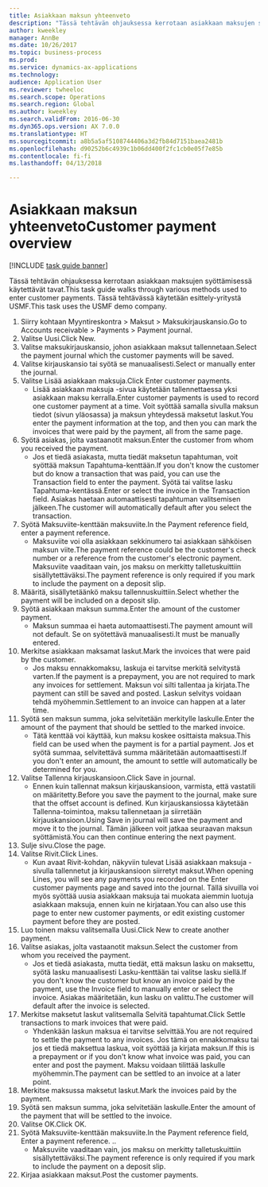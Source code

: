 ```yaml
--- 
title: Asiakkaan maksun yhteenveto
description: "Tässä tehtävän ohjauksessa kerrotaan asiakkaan maksujen syöttämisessä käytettävät tavat."
author: kweekley
manager: AnnBe
ms.date: 10/26/2017
ms.topic: business-process
ms.prod: 
ms.service: dynamics-ax-applications
ms.technology: 
audience: Application User
ms.reviewer: twheeloc
ms.search.scope: Operations
ms.search.region: Global
ms.author: kweekley
ms.search.validFrom: 2016-06-30
ms.dyn365.ops.version: AX 7.0.0
ms.translationtype: HT
ms.sourcegitcommit: a8b5a5af5108744406a3d2fb84d7151baea2481b
ms.openlocfilehash: d90252b6c4939c1b06dd400f2fc1cb0e05f7e85b
ms.contentlocale: fi-fi
ms.lasthandoff: 04/13/2018

---
```

# <a name="customer-payment-overview"></a><span data-ttu-id="4d2f8-103">Asiakkaan maksun yhteenveto</span><span class="sxs-lookup"><span data-stu-id="4d2f8-103">Customer payment overview</span></span>

[!INCLUDE [task guide banner](../../includes/task-guide-banner.md)]

<span data-ttu-id="4d2f8-104">Tässä tehtävän ohjauksessa kerrotaan asiakkaan maksujen syöttämisessä käytettävät tavat.</span><span class="sxs-lookup"><span data-stu-id="4d2f8-104">This task guide walks through various methods used to enter customer payments.</span></span> <span data-ttu-id="4d2f8-105">Tässä tehtävässä käytetään esittely-yritystä USMF.</span><span class="sxs-lookup"><span data-stu-id="4d2f8-105">This task uses the USMF demo company.</span></span>

1. <span data-ttu-id="4d2f8-106">Siirry kohtaan Myyntireskontra > Maksut > Maksukirjauskansio.</span><span class="sxs-lookup"><span data-stu-id="4d2f8-106">Go to Accounts receivable > Payments > Payment journal.</span></span>
2. <span data-ttu-id="4d2f8-107">Valitse Uusi.</span><span class="sxs-lookup"><span data-stu-id="4d2f8-107">Click New.</span></span>
3. <span data-ttu-id="4d2f8-108">Valitse maksukirjauskansio, johon asiakkaan maksut tallennetaan.</span><span class="sxs-lookup"><span data-stu-id="4d2f8-108">Select the payment journal which the customer payments will be saved.</span></span>
4. <span data-ttu-id="4d2f8-109">Valitse kirjauskansio tai syötä se manuaalisesti.</span><span class="sxs-lookup"><span data-stu-id="4d2f8-109">Select or manually enter the journal.</span></span>
5. <span data-ttu-id="4d2f8-110">Valitse Lisää asiakkaan maksuja.</span><span class="sxs-lookup"><span data-stu-id="4d2f8-110">Click Enter customer payments.</span></span>
    * <span data-ttu-id="4d2f8-111">Lisää asiakkaan maksuja -sivua käytetään tallennettaessa yksi asiakkaan maksu kerralla.</span><span class="sxs-lookup"><span data-stu-id="4d2f8-111">Enter customer payments is used to record one customer payment at a time.</span></span> <span data-ttu-id="4d2f8-112">Voit syöttää samalla sivulla maksun tiedot (sivun yläosassa) ja maksun yhteydessä maksetut laskut.</span><span class="sxs-lookup"><span data-stu-id="4d2f8-112">You enter the payment information at the top, and then you can mark the invoices that were paid by the payment, all from the same page.</span></span>  
6. <span data-ttu-id="4d2f8-113">Syötä asiakas, jolta vastaanotit maksun.</span><span class="sxs-lookup"><span data-stu-id="4d2f8-113">Enter the customer from whom you received the payment.</span></span>
    * <span data-ttu-id="4d2f8-114">Jos et tiedä asiakasta, mutta tiedät maksetun tapahtuman, voit syöttää maksun Tapahtuma-kenttään.</span><span class="sxs-lookup"><span data-stu-id="4d2f8-114">If you don't know the customer but do know a transaction that was paid, you can use the Transaction field to enter the payment.</span></span> <span data-ttu-id="4d2f8-115">Syötä tai valitse lasku Tapahtuma-kentässä.</span><span class="sxs-lookup"><span data-stu-id="4d2f8-115">Enter or select the invoice in the Transaction field.</span></span> <span data-ttu-id="4d2f8-116">Asiakas haetaan automaattisesti tapahtuman valitsemisen jälkeen.</span><span class="sxs-lookup"><span data-stu-id="4d2f8-116">The customer will automatically default after you select the transaction.</span></span>  
7. <span data-ttu-id="4d2f8-117">Syötä Maksuviite-kenttään maksuviite.</span><span class="sxs-lookup"><span data-stu-id="4d2f8-117">In the Payment reference field, enter a payment reference.</span></span>
    * <span data-ttu-id="4d2f8-118">Maksuviite voi olla asiakkaan sekkinumero tai asiakkaan sähköisen maksun viite.</span><span class="sxs-lookup"><span data-stu-id="4d2f8-118">The payment reference could be the customer's check number or a reference from the customer's electronic payment.</span></span> <span data-ttu-id="4d2f8-119">Maksuviite vaaditaan vain, jos maksu on merkitty talletuskuittiin sisällytettäväksi.</span><span class="sxs-lookup"><span data-stu-id="4d2f8-119">The payment reference is only required if you mark to include the payment on a deposit slip.</span></span>  
8. <span data-ttu-id="4d2f8-120">Määritä, sisällytetäänkö maksu tallennuskuittiin.</span><span class="sxs-lookup"><span data-stu-id="4d2f8-120">Select whether the payment will be included on a deposit slip.</span></span> 
9. <span data-ttu-id="4d2f8-121">Syötä asiakkaan maksun summa.</span><span class="sxs-lookup"><span data-stu-id="4d2f8-121">Enter the amount of the customer payment.</span></span>
    * <span data-ttu-id="4d2f8-122">Maksun summaa ei haeta automaattisesti.</span><span class="sxs-lookup"><span data-stu-id="4d2f8-122">The payment amount will not default.</span></span> <span data-ttu-id="4d2f8-123">Se on syötettävä manuaalisesti.</span><span class="sxs-lookup"><span data-stu-id="4d2f8-123">It must be manually entered.</span></span>  
10. <span data-ttu-id="4d2f8-124">Merkitse asiakkaan maksamat laskut.</span><span class="sxs-lookup"><span data-stu-id="4d2f8-124">Mark the invoices that were paid by the customer.</span></span>
    * <span data-ttu-id="4d2f8-125">Jos maksu ennakkomaksu, laskuja ei tarvitse merkitä selvitystä varten.</span><span class="sxs-lookup"><span data-stu-id="4d2f8-125">If the payment is a prepayment, you are not required to mark any invoices for settlement.</span></span> <span data-ttu-id="4d2f8-126">Maksun voi silti tallentaa ja kirjata.</span><span class="sxs-lookup"><span data-stu-id="4d2f8-126">The payment can still be saved and posted.</span></span> <span data-ttu-id="4d2f8-127">Laskun selvitys voidaan tehdä myöhemmin.</span><span class="sxs-lookup"><span data-stu-id="4d2f8-127">Settlement to an invoice can happen at a later time.</span></span>  
11. <span data-ttu-id="4d2f8-128">Syötä sen maksun summa, joka selvitetään merkitylle laskulle.</span><span class="sxs-lookup"><span data-stu-id="4d2f8-128">Enter the amount of the payment that should be settled to the marked invoice.</span></span> 
    * <span data-ttu-id="4d2f8-129">Tätä kenttää voi käyttää, kun maksu koskee osittaista maksua.</span><span class="sxs-lookup"><span data-stu-id="4d2f8-129">This field can be used when the payment is for a partial payment.</span></span> <span data-ttu-id="4d2f8-130">Jos et syötä summaa, selvitettävä summa määritetään automaattisesti.</span><span class="sxs-lookup"><span data-stu-id="4d2f8-130">If you don't enter an amount, the amount to settle will automatically be determined for you.</span></span>  
12. <span data-ttu-id="4d2f8-131">Valitse Tallenna kirjauskansioon.</span><span class="sxs-lookup"><span data-stu-id="4d2f8-131">Click Save in journal.</span></span>
    * <span data-ttu-id="4d2f8-132">Ennen kuin tallennat maksun kirjauskansioon, varmista, että vastatili on määritetty.</span><span class="sxs-lookup"><span data-stu-id="4d2f8-132">Before you save the payment to the journal, make sure that the offset account is defined.</span></span> <span data-ttu-id="4d2f8-133">Kun kirjauskansiossa käytetään Tallenna-toimintoa, maksu tallennetaan ja siirretään kirjauskansioon.</span><span class="sxs-lookup"><span data-stu-id="4d2f8-133">Using Save in journal will save the payment and move it to the journal.</span></span> <span data-ttu-id="4d2f8-134">Tämän jälkeen voit jatkaa seuraavan maksun syöttämistä.</span><span class="sxs-lookup"><span data-stu-id="4d2f8-134">You can then continue entering the next payment.</span></span>  
13. <span data-ttu-id="4d2f8-135">Sulje sivu.</span><span class="sxs-lookup"><span data-stu-id="4d2f8-135">Close the page.</span></span>
14. <span data-ttu-id="4d2f8-136">Valitse Rivit.</span><span class="sxs-lookup"><span data-stu-id="4d2f8-136">Click Lines.</span></span>
    * <span data-ttu-id="4d2f8-137">Kun avaat Rivit-kohdan, näkyviin tulevat Lisää asiakkaan maksuja -sivulla tallennetut ja kirjauskansioon siirretyt maksut.</span><span class="sxs-lookup"><span data-stu-id="4d2f8-137">When opening Lines, you will see any payments you recorded on the Enter customer payments page and saved into the journal.</span></span> <span data-ttu-id="4d2f8-138">Tällä sivuilla voi myös syöttää uusia asiakkaan maksuja tai muokata aiemmin luotuja asiakkaan maksuja, ennen kuin ne kirjataan.</span><span class="sxs-lookup"><span data-stu-id="4d2f8-138">You can also use this page to enter new customer payments, or edit existing customer payment before they are posted.</span></span>  
15. <span data-ttu-id="4d2f8-139">Luo toinen maksu valitsemalla Uusi.</span><span class="sxs-lookup"><span data-stu-id="4d2f8-139">Click New to create another payment.</span></span> 
16. <span data-ttu-id="4d2f8-140">Valitse asiakas, jolta vastaanotit maksun.</span><span class="sxs-lookup"><span data-stu-id="4d2f8-140">Select the customer from whom you received the payment.</span></span>
    * <span data-ttu-id="4d2f8-141">Jos et tiedä asiakasta, mutta tiedät, että maksun lasku on maksettu, syötä lasku manuaalisesti Lasku-kenttään tai valitse lasku siellä.</span><span class="sxs-lookup"><span data-stu-id="4d2f8-141">If you don't know the customer but know an invoice paid by the payment, use the Invoice field to manually enter or select the invoice.</span></span> <span data-ttu-id="4d2f8-142">Asiakas määritetään, kun lasku on valittu.</span><span class="sxs-lookup"><span data-stu-id="4d2f8-142">The customer will default after the invoice is selected.</span></span>  
17. <span data-ttu-id="4d2f8-143">Merkitse maksetut laskut valitsemalla Selvitä tapahtumat.</span><span class="sxs-lookup"><span data-stu-id="4d2f8-143">Click Settle transactions to mark invoices that were paid.</span></span>
    * <span data-ttu-id="4d2f8-144">Yhdenkään laskun maksua ei tarvitse selvittää.</span><span class="sxs-lookup"><span data-stu-id="4d2f8-144">You are not required to settle the payment to any invoices.</span></span> <span data-ttu-id="4d2f8-145">Jos tämä on ennakkomaksu tai jos et tiedä maksettua laskua, voit syöttää ja kirjata maksun.</span><span class="sxs-lookup"><span data-stu-id="4d2f8-145">If this is a prepayment or if you don't know what invoice was paid, you can enter and post the payment.</span></span> <span data-ttu-id="4d2f8-146">Maksu voidaan tilittää laskulle myöhemmin.</span><span class="sxs-lookup"><span data-stu-id="4d2f8-146">The payment can be settled to an invoice at a later point.</span></span>  
18. <span data-ttu-id="4d2f8-147">Merkitse maksussa maksetut laskut.</span><span class="sxs-lookup"><span data-stu-id="4d2f8-147">Mark the invoices paid by the payment.</span></span> 
19. <span data-ttu-id="4d2f8-148">Syötä sen maksun summa, joka selvitetään laskulle.</span><span class="sxs-lookup"><span data-stu-id="4d2f8-148">Enter the amount of the payment that will be settled to the invoice.</span></span>
20. <span data-ttu-id="4d2f8-149">Valitse OK.</span><span class="sxs-lookup"><span data-stu-id="4d2f8-149">Click OK.</span></span>
21. <span data-ttu-id="4d2f8-150">Syötä Maksuviite-kenttään maksuviite.</span><span class="sxs-lookup"><span data-stu-id="4d2f8-150">In the Payment reference field, Enter a payment reference.</span></span> <span data-ttu-id="4d2f8-151">.</span><span class="sxs-lookup"><span data-stu-id="4d2f8-151">.</span></span>
    * <span data-ttu-id="4d2f8-152">Maksuviite vaaditaan vain, jos maksu on merkitty talletuskuittiin sisällytettäväksi.</span><span class="sxs-lookup"><span data-stu-id="4d2f8-152">The payment reference is only required if you mark to include the payment on a deposit slip.</span></span>  
22. <span data-ttu-id="4d2f8-153">Kirjaa asiakkaan maksut.</span><span class="sxs-lookup"><span data-stu-id="4d2f8-153">Post the customer payments.</span></span> 


